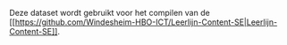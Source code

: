 Deze dataset wordt gebruikt voor het compilen van de [[https://github.com/Windesheim-HBO-ICT/Leerlijn-Content-SE|Leerlijn-Content-SE]].
